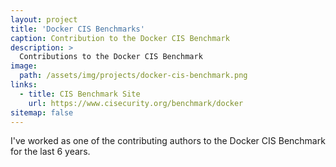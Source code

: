 ```yaml
---
layout: project
title: 'Docker CIS Benchmarks'
caption: Contribution to the Docker CIS Benchmark
description: >
  Contributions to the Docker CIS Benchmark
image: 
  path: /assets/img/projects/docker-cis-benchmark.png
links:
  - title: CIS Benchmark Site
    url: https://www.cisecurity.org/benchmark/docker
sitemap: false
---
```


I've worked as one of the contributing authors to the Docker CIS Benchmark for the last 6 years.